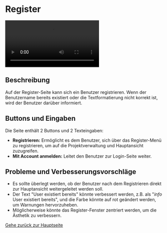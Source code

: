 # Register

<video controls autoplay loop style="max-width: 100%;">
<source src="./videos/register.mp4" type="video/mp4">
Your browser does not support the video tag.
</video>

## Beschreibung

Auf der Register-Seite kann sich ein Benutzer registrieren. Wenn der Benutzername bereits existiert oder die Textformatierung nicht korrekt ist, wird der Benutzer darüber informiert.

## Buttons und Eingaben

Die Seite enthält 2 Buttons und 2 Texteingaben:

- **Registrieren:** Ermöglicht es dem Benutzer, sich über das Register-Menü zu registrieren, um auf die Projektverwaltung und Hauptansicht zuzugreifen.
- **Mit Account anmelden:** Leitet den Benutzer zur Login-Seite weiter.

## Probleme und Verbesserungsvorschläge

- Es sollte überlegt werden, ob der Benutzer nach dem Registrieren direkt zur Hauptansicht weitergeleitet werden soll.
- Der Text "User existiert bereits" könnte verbessert werden, z.B. als "<i>info</i> User existiert bereits", und die Farbe könnte auf rot geändert werden, um Warnungen hervorzuheben.
- Möglicherweise könnte das Register-Fenster zentriert werden, um die Ästhetik zu verbessern.

[Gehe zurück zur Hauptseite](index.md)
